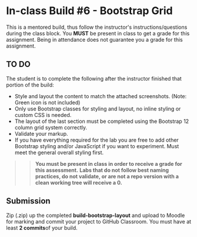 # In-class Build #6 - Bootstrap Grid
This is a mentored build, thus follow the instructor's instructions/questions during the class block. You **MUST** be present in class to get a grade for this assignment. Being in attendance does not guarantee you a grade for this assignment.

## TO DO
The student is to complete the following after the instructor finished that portion of the build:
*  Style and layout the content to match the attached screenshots. (Note: Green icon is not included)
*  Only use Bootstrap classes for styling and layout, no inline styling or custom CSS is needed.
*  The layout of the last section must be completed using the Bootstrap 12 column grid system correctly.
*  Validate your markup.
*  If you have everything required for the lab you are free to add other Bootstrap styling and/or JavaScript if you want to experiment. Must meet the general overall styling first.

>> **You must be present in class in order to receive a grade for this assessment.**
>> **Labs that do not follow best naming practices, do not validate, or are not a repo version with a clean working tree will receive a 0.**

## Submission
Zip (.zip) up the completed **build-bootstrap-layout** and upload to Moodle for marking and commit your project to GitHub Classroom. You must have at least **2 commits**of your build.
